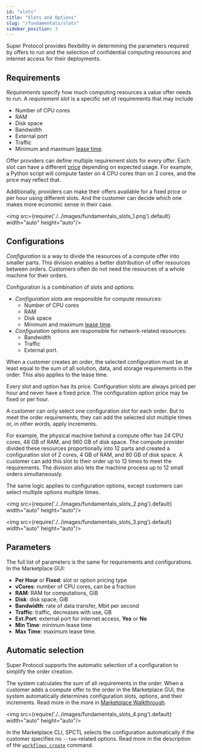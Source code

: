 ```yaml
---
id: "slots"
title: "Slots and Options"
slug: "/fundamentals/slots"
sidebar_position: 3
---
```


Super Protocol provides flexibility in determining the parameters required by offers to run and the selection of confidential computing resources and internet access for their deployments.

## Requirements

_Requirements_ specify how much computing resources a value offer needs to run. A _requirement slot_ is a specific set of requirements that may include

- Number of CPU cores
- RAM
- Disk space
- Bandwidth
- External port
- Traffic
- Minimum and maximum [lease time](/developers/fundamentals/orders#lease-deposit-and-balance).

Offer providers can define multiple requirement slots for every offer. Each slot can have a different [price](/developers/fundamentals/orders#cost-and-pricing) depending on expected usage. For example, a Python script will compute faster on 4 CPU cores than on 2 cores, and the price may reflect that.

Additionally, providers can make their offers available for a fixed price or per hour using different slots. And the customer can decide which one makes more economic sense in their case.

<img src={require('./../images/fundamentals_slots_1.png').default} width="auto" height="auto"/>

## Configurations

_Configuration_ is a way to divide the resources of a compute offer into smaller parts. This division enables a better distribution of offer resources between orders. Customers often do not need the resources of a whole machine for their orders.

Configuration is a combination of _slots_ and _options_:

- _Configuration slots_ are responsible for compute resources:
    + Number of CPU cores
    + RAM
    + Disk space
    + Minimum and maximum [lease time](/developers/fundamentals/orders#lease-deposit-and-balance).
- _Configuration options_ are responsible for network-related resources:
    + Bandwidth
    + Traffic
    + External port.

When a customer creates an order, the selected configuration must be at least equal to the sum of all solution, data, and storage requirements in the order. This also applies to the lease time.

Every slot and option has its price. Configuration slots are always priced per hour and never have a fixed price. The configuration option price may be fixed or per hour.

A customer can only select one configuration slot for each order. But to meet the order requirements, they can add the selected slot multiple times or, in other words, apply increments.

For example, the physical machine behind a compute offer has 24 CPU cores, 48 GB of RAM, and 960 GB of disk space. The compute provider divided these resources proportionally into 12 parts and created a configuration slot of 2 cores, 4 GB of RAM, and 80 GB of disk space. A customer can add this slot to their order up to 12 times to meet the requirements. The division also lets the machine process up to 12 small orders simultaneously.

The same logic applies to configuration options, except customers can select multiple options multiple times.

<img src={require('./../images/fundamentals_slots_2.png').default} width="auto" height="auto"/>

<img src={require('./../images/fundamentals_slots_3.png').default} width="auto" height="auto"/>

## Parameters

The full list of parameters is the same for requirements and configurations. In the Marketplace GUI:

- **Per Hour** or **Fixed**: slot or option pricing type
- **vCores**: number of CPU cores, can be a fraction
- **RAM**: RAM for computations, GiB
- **Disk**: disk space, GiB
- **Bandwidth**: rate of data transfer, Mbit per second
- **Traffic**: traffic, decreases with use, GB
- **Ext.Port**: external port for internet access, **Yes** or **No**
- **Min Time**: minimum lease time
- **Max Time**: maximum lease time.

## Automatic selection

Super Protocol supports the automatic selection of a configuration to simplify the order creation.

The system calculates the sum of all requirements in the order. When a customer adds a compute offer to the order in the Marketplace GUI, the system automatically determines configuration slots, options, and their increments. Read more in the more in [Marketplace Walkthrough](/developers/marketplace/walkthrough).

<img src={require('./../images/fundamentals_slots_4.png').default} width="auto" height="auto"/>

In the Marketplace CLI, SPCTL selects the configuration automatically if the customer specifies no `--tee`-related options. Read more in the description of the [`workflows create`](/developers/cli_commands/workflows/create) command.